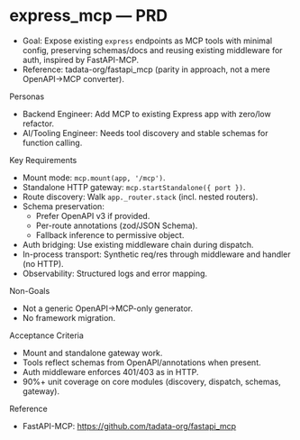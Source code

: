 # express_mcp — PRD

- Goal: Expose existing `express` endpoints as MCP tools with minimal config, preserving schemas/docs and reusing existing middleware for auth, inspired by FastAPI-MCP.
- Reference: tadata-org/fastapi_mcp (parity in approach, not a mere OpenAPI→MCP converter).

Personas
- Backend Engineer: Add MCP to existing Express app with zero/low refactor.
- AI/Tooling Engineer: Needs tool discovery and stable schemas for function calling.

Key Requirements
- Mount mode: `mcp.mount(app, '/mcp')`.
- Standalone HTTP gateway: `mcp.startStandalone({ port })`.
- Route discovery: Walk `app._router.stack` (incl. nested routers).
- Schema preservation:
  - Prefer OpenAPI v3 if provided.
  - Per-route annotations (zod/JSON Schema).
  - Fallback inference to permissive object.
- Auth bridging: Use existing middleware chain during dispatch.
- In-process transport: Synthetic req/res through middleware and handler (no HTTP).
- Observability: Structured logs and error mapping.

Non-Goals
- Not a generic OpenAPI→MCP-only generator.
- No framework migration.

Acceptance Criteria
- Mount and standalone gateway work.
- Tools reflect schemas from OpenAPI/annotations when present.
- Auth middleware enforces 401/403 as in HTTP.
- 90%+ unit coverage on core modules (discovery, dispatch, schemas, gateway).

Reference
- FastAPI-MCP: https://github.com/tadata-org/fastapi_mcp
